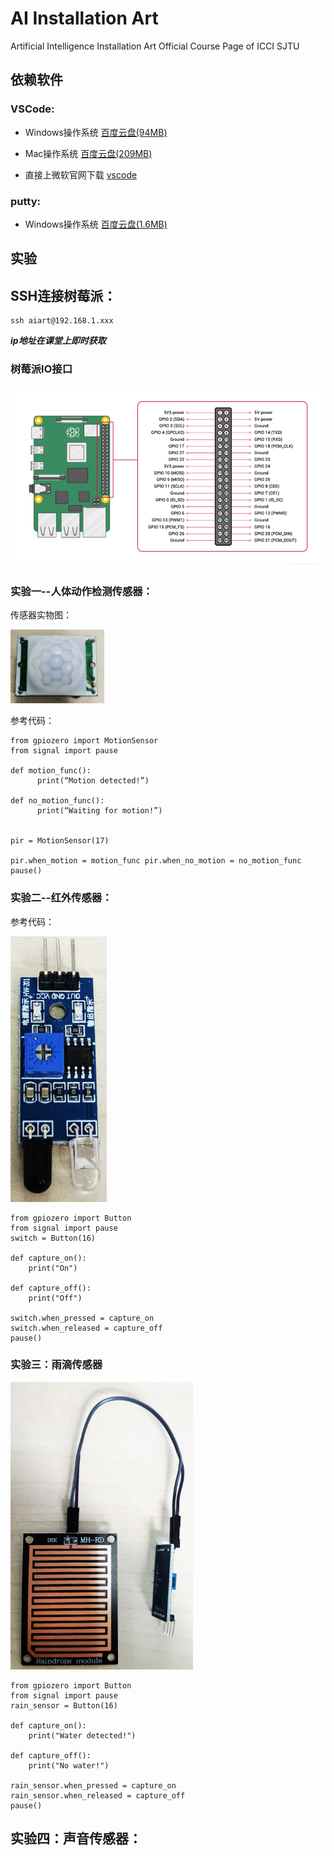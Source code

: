 # AI Installation Art
Artificial Intelligence Installation Art Official Course Page of ICCI SJTU

## 依赖软件

### VSCode:

- Windows操作系统 [百度云盘(94MB)](https://pan.baidu.com/s/1k5JZnlkknpYw7oM1c5RBow?pwd=sjtu)

- Mac操作系统 [百度云盘(209MB)](https://pan.baidu.com/s/13A3Hu8ykKwe2z6wMne_gYQ?pwd=sjtu)

- 直接上微软官网下载 [vscode](https://code.visualstudio.com/docs/?dv=osx)

### putty:

- Windows操作系统 [百度云盘(1.6MB)](https://pan.baidu.com/s/1PLshdwW4WLV8HLf6cRgvaw?pwd=sjtu)

## 实验

## SSH连接树莓派：

```
ssh aiart@192.168.1.xxx
```

***ip地址在课堂上即时获取***

### 树莓派IO接口

![io](./docs/io.png)

### 实验一--人体动作检测传感器：

传感器实物图：

![motion sensor](./docs/motionsensor1.PNG)

参考代码：

```
from gpiozero import MotionSensor
from signal import pause

def motion_func():
      print(“Motion detected!”) 

def no_motion_func():
      print(“Waiting for motion!”) 


pir = MotionSensor(17)

pir.when_motion = motion_func pir.when_no_motion = no_motion_func
pause()

```

### 实验二--红外传感器：

参考代码：

![Photoelectric switch](./docs/hongwai.PNG)

```
from gpiozero import Button
from signal import pause
switch = Button(16)

def capture_on():
    print("On")

def capture_off():
    print("Off")

switch.when_pressed = capture_on
switch.when_released = capture_off
pause()

```


### 实验三：雨滴传感器

![motion sensor](./docs/motionsensor.PNG)

```
from gpiozero import Button
from signal import pause
rain_sensor = Button(16)

def capture_on():
    print("Water detected!")

def capture_off():
    print("No water!")

rain_sensor.when_pressed = capture_on
rain_sensor.when_released = capture_off
pause()

```

## 实验四：声音传感器：

